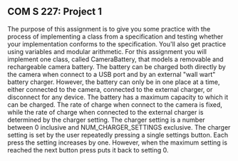 ## COM S 227: Project 1
The purpose of this assignment is to give you some practice with the process of implementing a
class from a specification and testing whether your implementation conforms to the
specification. You'll also get practice using variables and modular arithmetic.
For this assignment you will implement one class, called CameraBattery, that models a
removable and rechargeable camera battery. The battery can be charged both directly by the
camera when connect to a USB port and by an external "wall wart" battery charger. However,
the battery can only be in one place at a time, either connected to the camera, connected to the
external charger, or disconnect for any device. The battery has a maximum capacity to which it
can be charged. The rate of charge when connect to the camera is fixed, while the rate of charge
when connected to the external charger is determined by the charger setting. The charger setting
is a number between 0 inclusive and NUM_CHARGER_SETTINGS exclusive. The charger
setting is set by the user repeatedly pressing a single settings button. Each press the setting
increases by one. However, when the maximum setting is reached the next button press puts it
back to setting 0.